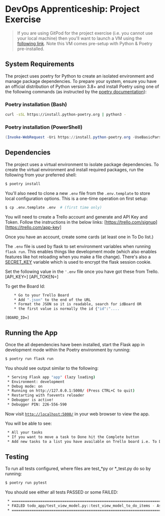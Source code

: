 # DevOps Apprenticeship: Project Exercise

> If you are using GitPod for the project exercise (i.e. you cannot use your local machine) then you'll want to launch a VM using the [following link](https://gitpod.io/#https://github.com/CorndelWithSoftwire/DevOps-Course-Starter). Note this VM comes pre-setup with Python & Poetry pre-installed.

## System Requirements

The project uses poetry for Python to create an isolated environment and manage package dependencies. To prepare your system, ensure you have an official distribution of Python version 3.8+ and install Poetry using one of the following commands (as instructed by the [poetry documentation](https://python-poetry.org/docs/#system-requirements)):

### Poetry installation (Bash)

```bash
curl -sSL https://install.python-poetry.org | python3 -
```

### Poetry installation (PowerShell)

```powershell
(Invoke-WebRequest -Uri https://install.python-poetry.org -UseBasicParsing).Content | py -
```

## Dependencies

The project uses a virtual environment to isolate package dependencies. To create the virtual environment and install required packages, run the following from your preferred shell:

```bash
$ poetry install
```

You'll also need to clone a new `.env` file from the `.env.template` to store local configuration options. This is a one-time operation on first setup:

```bash
$ cp .env.template .env  # (first time only)
```

You will need to create a Trello account and generate and API Key and Token. Follow the instructions in the below links:
    [https://trello.com/signup]
    [https://trello.com/app-key]

Once you have an account, create some cards (at least one in To Do list.)

The `.env` file is used by flask to set environment variables when running `flask run`. This enables things like development mode (which also enables features like hot reloading when you make a file change). There's also a [SECRET_KEY](https://flask.palletsprojects.com/en/1.1.x/config/#SECRET_KEY) variable which is used to encrypt the flask session cookie.

Set the following value in the `'.env` file once you have got these from Trello.
    [API_KEY=]
    [API_TOKEN=]

To get the Board Id:
```bash
    * Go to your Trello Board
    * Add ".json" to the end of the URL
    * Format the JSON so it is readable, search for idBoard OR
    * the first value is normally the id {"id":"....
```
    [BOARD_ID=]

## Running the App

Once the all dependencies have been installed, start the Flask app in development mode within the Poetry environment by running:
```bash
$ poetry run flask run
```

You should see output similar to the following:
```bash
 * Serving Flask app "app" (lazy loading)
 * Environment: development
 * Debug mode: on
 * Running on http://127.0.0.1:5000/ (Press CTRL+C to quit)
 * Restarting with fsevents reloader
 * Debugger is active!
 * Debugger PIN: 226-556-590
```
Now visit [`http://localhost:5000/`](http://localhost:5000/) in your web browser to view the app.

You will be able to see:
```bash
 * All your tasks
 * If you want to move a task to Done hit the Complete button
 * Add new tasks to a list you have available on Trello board i.e. To Do, Doing, Done.
``` 

## Testing

To run all tests configured, where files are test_*py or *_test.py do so by running:
```bash
$ poetry run pytest
```

You should see either all tests PASSED or some FAILED:
```bash
 * ====================================================================================================================== short test summary info====================================================================================================================== 
 * FAILED todo_app/test_view_model.py::test_view_model_to_do_items - AssertionError: assert 'Done' == 'To Do'
 * ==================================================================================================================== 1 failed, 1 passed in 9.24s===================================================================================================================
```

